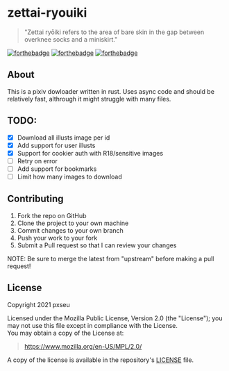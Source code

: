 # zettai-ryouiki

> "Zettai ryōiki refers to the area of bare skin in the gap between overknee socks and a miniskirt."

[![forthebadge](https://forthebadge.com/images/badges/made-with-rust.svg)](https://forthebadge.com)
[![forthebadge](https://forthebadge.com/images/badges/60-percent-of-the-time-works-every-time.svg)](https://forthebadge.com)
[![forthebadge](https://forthebadge.com/images/badges/built-with-swag.svg)](https://forthebadge.com)

## About

This is a pixiv dowloader written in rust. Uses async code and should be relatively fast, althrough it might struggle with many files.

## TODO:

-   [x] Download all illusts image per id
-   [x] Add support for user illusts
-   [x] Support for cookier auth with R18/sensitive images
-   [ ] Retry on error
-   [ ] Add support for bookmarks
-   [ ] Limit how many images to download

## Contributing

1.  Fork the repo on GitHub
2.  Clone the project to your own machine
3.  Commit changes to your own branch
4.  Push your work to your fork
5.  Submit a Pull request so that I can review your changes

NOTE: Be sure to merge the latest from "upstream" before making a pull request!

## License

Copyright 2021 pxseu

Licensed under the Mozilla Public License, Version 2.0 (the "License"); you may not use this file except in compliance with the License. \
You may obtain a copy of the License at:

> https://www.mozilla.org/en-US/MPL/2.0/

A copy of the license is available in the repository's [LICENSE](./LICENSE) file.
